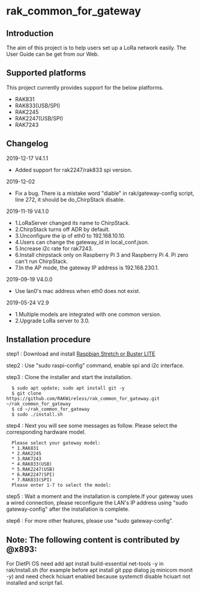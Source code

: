 # rak_common_for_gateway

##	Introduction 

The aim of this project is to help users set up a LoRa network easily. The User Guide can be get from our Web.

##	Supported platforms

This project currently provides support for the below platforms.
* RAK831
* RAK833(USB/SPI)
* RAK2245
* RAK2247(USB/SPI)
* RAK7243

##	Changelog
2019-12-17 V4.1.1
* Added support for rak2247/rak833 spi version.

2019-12-02
* Fix a bug. There is a mistake word "diable" in rak/gateway-config script, line 272, it should be do_ChirpStack disable.

2019-11-19 V4.1.0
* 1.LoRaServer changed its name to ChirpStack.
* 2.ChirpStack turns off ADR by default.
* 3.Unconfigure the ip of eth0 to 192.168.10.10.
* 4.Users can change the gateway_id in local_conf.json.
* 5.Increase i2c rate for rak7243.
* 6.Install chirpstack only on Raspberry Pi 3 and Raspberry Pi 4. Pi zero can't run ChirpStack.
* 7.In the AP mode, the gateway IP address is 192.168.230.1.

2019-09-19 V4.0.0
* Use lan0's mac address when eth0 does not exist.

2019-05-24 V2.9

* 1.Multiple models are integrated with one common version.
* 2.Upgrade LoRa server to 3.0.

##	Installation procedure

step1 : Download and install [Raspbian Stretch or Buster LITE](https://www.raspberrypi.org/downloads/raspbian/) 

step2 : Use "sudo raspi-config" command, enable spi and i2c interface.

step3 : Clone the installer and start the installation.

      $ sudo apt update; sudo apt install git -y
      $ git clone https://github.com/RAKWireless/rak_common_for_gateway.git ~/rak_common_for_gateway
      $ cd ~/rak_common_for_gateway
      $ sudo ./install.sh

step4 : Next you will see some messages as follow. Please select the corresponding hardware model.

      Please select your gateway model:
      *	1.RAK831
      *	2.RAK2245
      *	3.RAK7243
      *	4.RAK833(USB)
      *	5.RAK2247(USB)
      *	6.RAK2247(SPI)
      *	7.RAK833(SPI)
      Please enter 1-7 to select the model:

step5 : Wait a moment and the installation is complete.If your gateway uses a wired connection, please reconfigure the LAN's IP address using "sudo gateway-config" after the installation is complete.

step6 : For more other features, please use "sudo gateway-config".




##  Note: The following content is contributed by @x893:

For DietPi OS need add
apt install build-essential net-tools -y
in rak/install.sh (for example before apt install git ppp dialog jq minicom monit -y)
and need check hciuart enabled because
systemctl disable hciuart
not installed and script fail.

